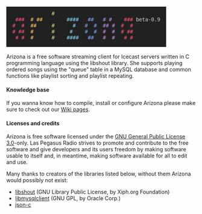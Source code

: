 ![arizona](arizona.png)

Arizona is a free software streaming client for Icecast servers
written in C programming language using the libshout library.
She supports playing ordered songs using the "queue" table
in a MySQL database and common functions like playlist sorting
and playlist repeating.

#### Knowledge base

If you wanna know how to compile, install or configure Arizona please
make sure to check out our [Wiki pages](https://github.com/tlpr/arizona/wiki).

#### Licenses and credits

Arizona is free software licensed under the [GNU General Public License 3.0](https://www.gnu.org/licenses/gpl-3.0.en.html)-only.
Las Pegasus Radio strives to promote and contribute to the free software and give developers and its users
freedom by making software usable to itself and, in meantime, making software available for all to edit and use.

Many thanks to creators of the libraries listed below,
without them Arizona would possibly not exist:

- [libshout](https://gitlab.xiph.org/xiph/icecast-libshout/) (GNU Library Public License, by Xiph.org Foundation)
- [libmysqlclient](https://dev.mysql.com/downloads/connector/c/) (GNU GPL, by Oracle Corp.)
- [json-c](https://github.com/json-c/json-c)

